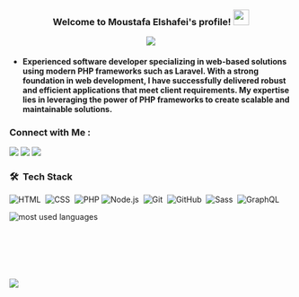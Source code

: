 
<!--<img width="250" align="right" src="https://c.tenor.com/_DOBjnGspYAAAAAM/code-coding.gif">-->

<h3 align="center">
  Welcome to Moustafa Elshafei's profile!
  <img src="https://media.giphy.com/media/hvRJCLFzcasrR4ia7z/giphy.gif" width="28">
</h3>

<!-- Typing SVG by DenverCoder1 - https://github.com/DenverCoder1/readme-typing-svg -->
<p align="center">
  <a href="https://github.com/DenverCoder1/readme-typing-svg"><img src="https://readme-typing-svg.herokuapp.com/?lines=back-End%20web%20developer;Always%20learning%20new%20things&font=Fira%20Code&center=true&width=440&height=45&color=f75c7e&vCenter=true&size=22"></a>
</p>

<h4>

- Experienced software developer specializing in web-based solutions using modern PHP frameworks such as Laravel. With a strong foundation in web development, I have successfully delivered robust and efficient applications that meet client requirements. My expertise lies in leveraging the power of PHP frameworks to create scalable and maintainable solutions.


### Connect with Me :

<a href="https://www.linkedin.com/in/m-elshafei/" target="_blank"><img src="https://img.shields.io/badge/-Moustafa%20Elshafei-0077B5?style=for-the-badge&logo=Linkedin&logoColor=white"/></a>
<a href="https://t.me/MoustafaElshafei" target="_blank"><img src="https://img.shields.io/badge/-Moustafa%20Elshafei-0077B5?style=for-the-badge&logo=Telegram&logoColor=white"/></a>
<a href="whatsapp://send?phone=+1067935373"><img src="https://img.shields.io/badge/-Moustafa%20Elshafei-25D366?style=for-the-badge&logo=WhatsApp&logoColor=white"/></a>

### 🛠 &nbsp;Tech Stack

![HTML](https://img.shields.io/badge/-HTML-05122A?style=flat&logo=HTML5)&nbsp;
![CSS](https://img.shields.io/badge/-CSS-05122A?style=flat&logo=CSS3&logoColor=1572B6)&nbsp;
![PHP](https://img.shields.io/badge/-PHP-05122A?style=flat&logo=php)
![Node.js](https://img.shields.io/badge/-laravel-05122A?style=flat&logo=laravel)&nbsp;
![Git](https://img.shields.io/badge/-Git-05122A?style=flat&logo=git)&nbsp;
![GitHub](https://img.shields.io/badge/-GitHub-05122A?style=flat&logo=github)&nbsp;
![Sass](https://img.shields.io/badge/-MysqlDB-05122A?style=flat&logo=mysql)&nbsp;
![GraphQL](https://img.shields.io/badge/-Bootstrap-05122A?style=flat&logo=bootstrap)&nbsp;





<img align="left" src="https://github-readme-stats.vercel.app/api/top-langs?username=m-elshafei&show_icons=true&locale=en&layout=compact&theme=radical" alt="most used languages" />
<br><br><br><br><br><br><br>
<a href="https://komarev.com/ghpvc/?username=m-shafei&style=for-the-badge">
    <img src="https://komarev.com/ghpvc/?username=m-elshafei&style=for-the-badge">
</a>






